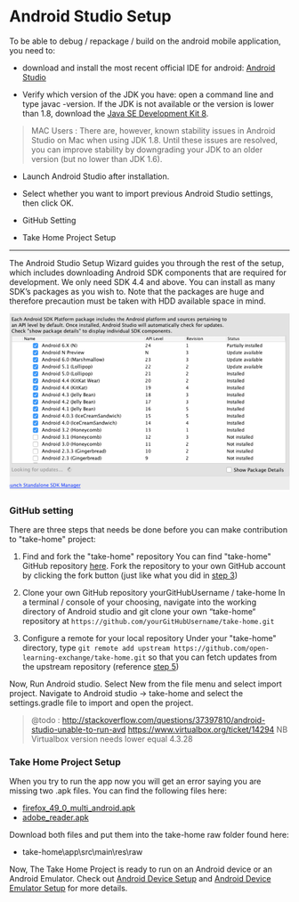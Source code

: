 # Android Studio Setup
To be able to debug / repackage / build on the android mobile application, you need to:

- download and install the most recent official IDE for android: [Android Studio](https://developer.android.com/studio/index.html) 

- Verify which version of the JDK you have: open a command line and type javac -version. If the JDK is not available or the version is lower than 1.8, download the [Java SE Development Kit 8](http://www.oracle.com/technetwork/java/javase/downloads/jdk8-downloads-2133151.html).

> MAC Users : There are, however, known stability issues in Android Studio on Mac when using JDK 1.8. Until these issues are resolved, you can improve stability by downgrading your JDK to an older version (but no lower than JDK 1.6).

- Launch Android Studio after installation.

- Select whether you want to import previous Android Studio settings, then click OK.

- GitHub Setting

- Take Home Project Setup

---

The Android Studio Setup Wizard guides you through the rest of the setup, which includes downloading Android SDK components that are required for development. 
 We only need SDK 4.4 and above. You can install as many SDK’s packages as you wish to. Note that the packages are huge and therefore precaution must be taken with HDD available space in mind.

![AndroidSDKManager](uploads/images/AndroidSDKManager.png)

### GitHub setting
There are three steps that needs be done before you can make contribution to "take-home" project:

1. Find and fork the "take-home" repository
You can find "take-home" GitHub repository [here](https://github.com/open-learning-exchange/take-home). Fork the repository to your own GitHub account by clicking the fork button (just like what you did in [step 3](http://open-learning-exchange.github.io/#!pages/githubandmarkdown.md#Find_and_fork_the_correct_repository))

2. Clone your own GitHub repository yourGitHubUsername / take-home
In a terminal / console of your choosing, navigate into the working directory of Android studio and git clone your own “take-home“ repository at `https://github.com/yourGitHubUsername/take-home.git`

3. Configure a remote for your local repository
Under your "take-home" directory, type `git remote add upstream https://github.com/open-learning-exchange/take-home.git` so that you can fetch updates from the upstream repository (reference [step 5](http://open-learning-exchange.github.io/#!pages/gitandrepositories.md#Configure_a_remote_for_your_fork))

Now, Run Android studio. Select New from the file menu and select import project.
Navigate to Android studio -> take-home and select the settings.gradle file to import and open the project.

>@todo : 
>http://stackoverflow.com/questions/37397810/android-studio-unable-to-run-avd
>https://www.virtualbox.org/ticket/14294 NB Virtualbox version needs lower equal 4.3.28

### Take Home Project Setup
When you try to run the app now you will get an error saying you are missing two .apk files. You can find the following files here:

- [firefox_49_0_multi_android.apk](https://drive.google.com/file/d/0Bw7aA5bLT2P9TTBNSDl3VzgtVnc/view)
- [adobe_reader.apk](https://drive.google.com/open?id=0Bw7aA5bLT2P9UmhlcHA1R1BoZnM) 

Download both files and put them into the take-home raw folder found here:

- take-home\app\src\main\res\raw

Now, The Take Home Project is ready to run on an Android device or an Android Emulator. Check out [Android Device Setup](takeHomeDeviceSetup.md) and [Android Device Emulator Setup](takeHomeEmulatorSetup.md) for more details.
